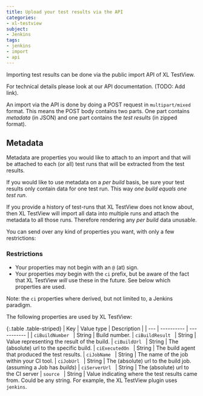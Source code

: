 ```yaml
---
title: Upload your test results via the API
categories:
- xl-testview
subject:
- Jenkins
tags:
- jenkins
- import
- api
---
```


Importing test results can be done via the public import API of XL TestView. 

For technical details please look at our API documentation. (TODO: Add link).

An import via the API is done by doing a POST request in `multipart/mixed` format. This means the POST body contains two parts. One part contains *metadata* (in JSON) and one part contains the *test results* (in zipped format).

## Metadata

Metadata are properties you would like to attach to an import and that will be attached to each (or all) test runs that will be extracted from the test results.

If you would like to use metadata on a *per build* basis, be sure your test results only contain data for one test run. This way *one build equals one test run*. 

If you provide a history of test-runs that XL TestView does not know about, then XL TestView will import all data into multiple runs and attach the metadata to all those runs. Therefore rendering any *per build* data unusable.

You can send over any kind of properties you want, with only a few restrictions:

### Restrictions

- Your properties may not begin with an `@` (at) sign.
- Your properties *may* begin with the `ci` prefix, but be aware of the fact that XL TestView *will* use these in the future. See below which properties are used.

Note: the `ci` properties where derived, but not limited to, a Jenkins paradigm.

The following properties are used by XL TestView:


{:.table .table-striped}
| Key | Value type | Description |
| --- | ---------- | ----------- |
| `ciBuildNumber ` | String | Build number.
| `ciBuildResult ` | String | Value representing the result of the build.
| `ciBuildUrl ` | String | The (absolute) url to the specific build.
| `ciExecutedOn ` | String | The build agent that produced the test results.
| `ciJobName ` | String | The name of the job within your CI tool.
| `ciJobUrl ` | String | The (absolute) url to the build job. (assuming a Job has *builds*)
| `ciServerUrl ` | String | The (absolute) url to the CI server
| `source ` | String | Value indicating where the test results came from. Could be any string. For example, the XL TestView plugin uses `jenkins`.

